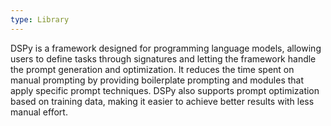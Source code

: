 ```yaml
---
type: Library
---
```


DSPy is a framework designed for programming language models, allowing users to define tasks through signatures and letting the framework handle the prompt generation and optimization. It reduces the time spent on manual prompting by providing boilerplate prompting and modules that apply specific prompt techniques. DSPy also supports prompt optimization based on training data, making it easier to achieve better results with less manual effort.